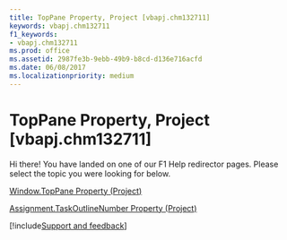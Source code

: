 ```yaml
---
title: TopPane Property, Project [vbapj.chm132711]
keywords: vbapj.chm132711
f1_keywords:
- vbapj.chm132711
ms.prod: office
ms.assetid: 2987fe3b-9ebb-49b9-b8cd-d136e716acfd
ms.date: 06/08/2017
ms.localizationpriority: medium
---
```



# TopPane Property, Project [vbapj.chm132711]

Hi there! You have landed on one of our F1 Help redirector pages. Please select the topic you were looking for below.

[Window.TopPane Property (Project)](https://msdn.microsoft.com/library/0390e494-7895-9cec-fed7-3cbc5c94506b%28Office.15%29.aspx)

[Assignment.TaskOutlineNumber Property (Project)](https://msdn.microsoft.com/library/0e356f68-76a8-11df-a723-718c93e61a2c%28Office.15%29.aspx)

[!include[Support and feedback](~/includes/feedback-boilerplate.md)]
